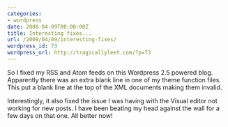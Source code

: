 ```yaml
---
categories:
- wordpress
date: 2008-04-09T00:00:00Z
title: Interesting fixes...
url: /2008/04/09/interesting-fixes/
wordpress_id: 73
wordpress_url: http://tragicallyleet.com/?p=73
---
```


So I fixed my RSS and Atom feeds on this Wordpress 2.5 powered blog. Apparently there was an extra blank line in one of my theme function files. This put a blank line at the top of the XML documents making them invalid.

Interestingly, it also fixed the issue I was having with the Visual editor not working for new posts. I have been beating my head against the wall for a few days on that one. All better now!
